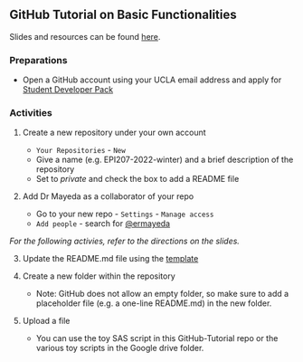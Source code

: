 ## GitHub Tutorial on Basic Functionalities 
Slides and resources can be found [here](https://drive.google.com/drive/folders/1AzbOqtJWD5G6TCD9i60y0HzlQxl_ttwY?usp=sharing).

### Preparations 
- Open a GitHub account using your UCLA email address and apply for [Student Developer Pack](https://education.github.com/benefits?type=student)

### Activities

1. Create a new repository under your own account
    - `Your Repositories` - `New`
    - Give a name (e.g. EPI207-2022-winter) and a brief description of the repository
    - Set to *private* and check the box to add a README file

2. Add Dr Mayeda as a collaborator of your repo
    - Go to your new repo - `Settings` - `Manage access`
    - `Add people` - search for [@ermayeda](https://github.com/ermayeda)

*For the following activies, refer to the directions on the slides.*

3. Update the README.md file using the [template](https://github.com/jyixzhou/GitHub-Tutorial/blob/main/README.md)

4. Create a new folder within the repository
    - Note: GitHub does not allow an empty folder, so make sure to add a placeholder file (e.g. a one-line README.md) in the new folder.

5. Upload a file
    - You can use the toy SAS script in this GitHub-Tutorial repo or the various toy scripts in the Google drive folder. 


